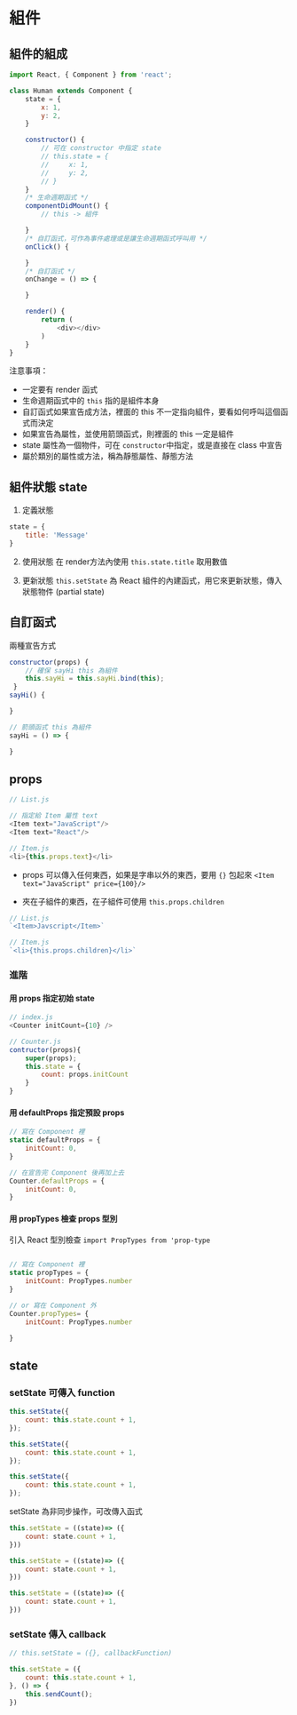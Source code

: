 # 組件

## 組件的組成

```javascript
import React, { Component } from 'react';

class Human extends Component {
    state = {
        x: 1,
        y: 2,
    }

    constructor() {
        // 可在 constructor 中指定 state
        // this.state = {
        //     x: 1,
        //     y: 2,
        // }
    }
    /* 生命週期函式 */
    componentDidMount() {
        // this -> 組件

    }
    /* 自訂函式，可作為事件處理或是讓生命週期函式呼叫用 */
    onClick() {

    }
    /* 自訂函式 */
    onChange = () => {

    }

    render() {
        return (
            <div></div>
        )
    }
}
```

注意事項：
- 一定要有 render 函式
- 生命週期函式中的 `this` 指的是組件本身
- 自訂函式如果宣告成方法，裡面的 this 不一定指向組件，要看如何呼叫這個函式而決定
- 如果宣告為屬性，並使用箭頭函式，則裡面的 this 一定是組件
- state 屬性為一個物件，可在 `constructor`中指定，或是直接在 class 中宣告
- 屬於類別的屬性或方法，稱為靜態屬性、靜態方法


## 組件狀態 state

1. 定義狀態
```javascript
state = {
    title: 'Message'
}
```

2. 使用狀態
在 render方法內使用 `this.state.title` 取用數值

3. 更新狀態
`this.setState` 為 React 組件的內建函式，用它來更新狀態，傳入狀態物件 (partial state)

## 自訂函式
兩種宣告方式

```javascript
constructor(props) {
    // 確保 sayHi this 為組件
    this.sayHi = this.sayHi.bind(this);
 }
sayHi() {

}
```

```javascript
// 箭頭函式 this 為組件
sayHi = () => {

}
```

## props

```javascript
// List.js

// 指定給 Item 屬性 text
<Item text="JavaScript"/>
<Item text="React"/>
```

```javascript
// Item.js
<li>{this.props.text}</li>
```

- props 可以傳入任何東西，如果是字串以外的東西，要用 `{}` 包起來
`<Item text="JavaScript" price={100}/>`

- 夾在子組件的東西，在子組件可使用 `this.props.children`

```javascript
// List.js
`<Item>Javscript</Item>`
```
```javascript
// Item.js
`<li>{this.props.children}</li>`
```

### 進階
#### 用 props 指定初始 state

```javascript
// index.js
<Counter initCount={10} />

// Counter.js
contructor(props){
    super(props);
    this.state = {
        count: props.initCount
    }
}
```

#### 用 defaultProps 指定預設 props

```javascript
// 寫在 Component 裡
static defaultProps = {
    initCount: 0,
}

// 在宣告完 Component 後再加上去
Counter.defaultProps = {
    initCount: 0,
}
```

#### 用 propTypes 檢查 props 型別
引入 React 型別檢查 `import PropTypes from 'prop-type`

```javascript

// 寫在 Component 裡
static propTypes = {
    initCount: PropTypes.number
}

// or 寫在 Component 外
Counter.propTypes= {
    initCount: PropTypes.number

}
```

## state

### setState 可傳入 function

```javascript
this.setState({
    count: this.state.count + 1,
});

this.setState({
    count: this.state.count + 1,
});

this.setState({
    count: this.state.count + 1,
});
```

setState 為非同步操作，可改傳入函式
```javascript
this.setState = ((state)=> ({
    count: state.count + 1,
}))

this.setState = ((state)=> ({
    count: state.count + 1,
}))

this.setState = ((state)=> ({
    count: state.count + 1,
}))

```

### setState 傳入 callback

```javascript
// this.setState = ({}, callbackFunction)

this.setState = ({
    count: this.state.count + 1,
}, () => {
    this.sendCount();
})
```